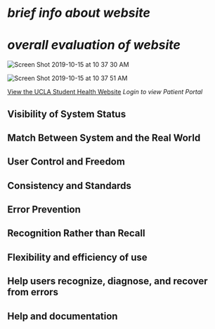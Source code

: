# *brief info about website*

# *overall evaluation of website*

![Screen Shot 2019-10-15 at 10 37 30 AM](https://user-images.githubusercontent.com/56327279/66856613-76b18d80-ef3a-11e9-9d3a-8dac400a6212.png)

![Screen Shot 2019-10-15 at 10 37 51 AM](https://user-images.githubusercontent.com/56327279/66856743-b8423880-ef3a-11e9-878d-5fa2ff23898a.png)

[View the UCLA Student Health Website](http://www.studenthealth.ucla.edu/default.aspx) *Login to view Patient Portal*

## Visibility of System Status

## Match Between System and the Real World

## User Control and Freedom

## Consistency and Standards

## Error Prevention

## Recognition Rather than Recall

## Flexibility and efficiency of use

## Help users recognize, diagnose, and recover from errors

## Help and documentation
